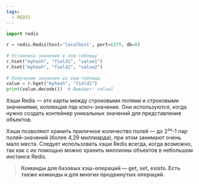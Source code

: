 ```yaml
---
tags:
  - REDIS
---
```

```python
import redis  
  
r = redis.Redis(host='localhost', port=6379, db=0)  
  
# Установка значения в хеш-таблицу  
r.hset("myhash", "field1", "value1")  
r.hset("myhash", "field2", "value2")  
  
# Получение значения из хеш-таблицы  
value = r.hget("myhash", "field1")  
print(value.decode())  # Выведет: value1
```

Хэши Redis — это карты между строковыми полями и строковыми значениями, коллекция пар ключ-значение. Они используются, когда нужно создать контейнер уникальных значений для представления объектов.

Хэши позволяют хранить приличное количество полей — до 2³²-1 пар полей-значений (более 4,29 миллиарда), при этом занимают очень мало места. Следует использовать хэши Redis всегда, когда возможно, так как с их помощью можно хранить миллионы объектов в небольшом инстансе Redis.

> **Команды для базовых хэш-операций — get, set, exists. Есть также команды и для многих продвинутых операций.**